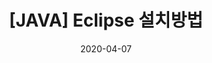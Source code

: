 ---
title: "[JAVA] Eclipse 설치방법"
date: 2020-04-07
categories:
  - blog
tags:
  - JAVA
  - Eclipse
comments: true
excerpt: "JAVA 사용을 위해 Eclipse를 설치해보겠습니다."
last_modified_at: 
toc: true
---